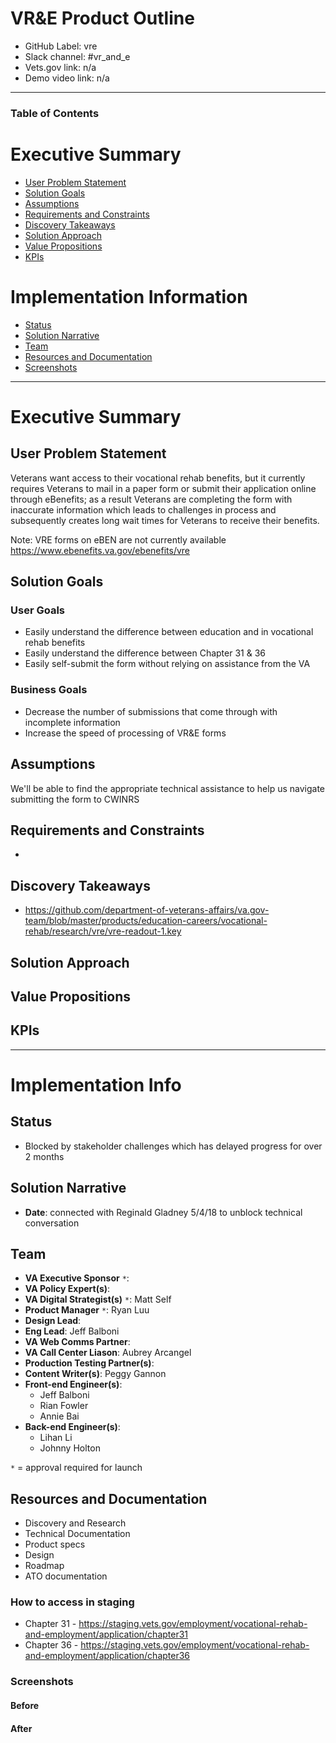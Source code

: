 # VR&E Product Outline
- GitHub Label: vre
- Slack channel: #vr_and_e 
- Vets.gov link: n/a
- Demo video link: n/a

---

### Table of Contents

# Executive Summary 
- [User Problem Statement](#user-problem-statement)
- [Solution Goals](#solution-goals)
- [Assumptions](#assumptions)
- [Requirements and Constraints](#requirements-and-constraints)
- [Discovery Takeaways](#discovery-takeaways)
- [Solution Approach](#solution-approach)
- [Value Propositions](#value-propositions)
- [KPIs](#kpis)

# Implementation Information
- [Status](#status)
- [Solution Narrative](#solution-narrative)
- [Team](#team)
- [Resources and Documentation](#resources-and-documentation)
- [Screenshots](#screenshots)

---

# Executive Summary

## User Problem Statement
Veterans want access to their vocational rehab benefits, but it currently requires Veterans to mail in a paper form or submit their application online through eBenefits; as a result Veterans are completing the form with inaccurate information which leads to challenges in process and subsequently creates long wait times for Veterans to receive their benefits.

Note: VRE forms on eBEN are not currently available https://www.ebenefits.va.gov/ebenefits/vre

## Solution Goals

### User Goals
- Easily understand the difference between education and in vocational rehab benefits
- Easily understand the difference between Chapter 31 & 36
- Easily self-submit the form without relying on assistance from the VA

### Business Goals
- Decrease the number of submissions that come through with incomplete information
- Increase the speed of processing of VR&E forms

## Assumptions
We'll be able to find the appropriate technical assistance to help us navigate submitting the form to CWINRS

## Requirements and Constraints
- 

## Discovery Takeaways
- https://github.com/department-of-veterans-affairs/va.gov-team/blob/master/products/education-careers/vocational-rehab/research/vre/vre-readout-1.key

## Solution Approach

## Value Propositions

## KPIs

---

# Implementation Info

## Status
- Blocked by stakeholder challenges which has delayed progress for over 2 months 

## Solution Narrative
- **Date**: connected with Reginald Gladney 5/4/18 to unblock technical conversation

## Team

- **VA Executive Sponsor** `*`: 
- **VA Policy Expert(s)**: 
- **VA Digital Strategist(s)** `*`: Matt Self 
- **Product Manager** `*`: Ryan Luu 
- **Design Lead**: 
- **Eng Lead**: Jeff Balboni 
- **VA Web Comms Partner**: 
- **VA Call Center Liason**: Aubrey Arcangel 
- **Production Testing Partner(s)**:
- **Content Writer(s)**: Peggy Gannon 
- **Front-end Engineer(s)**: 
  - Jeff Balboni 
  - Rian Fowler 
  - Annie Bai 
- **Back-end Engineer(s)**:
  - Lihan Li 
  - Johnny Holton 

`*` = approval required for launch


## Resources and Documentation

- Discovery and Research
- Technical Documentation
- Product specs
- Design
- Roadmap
- ATO documentation

### How to access in staging
- Chapter 31 - https://staging.vets.gov/employment/vocational-rehab-and-employment/application/chapter31
- Chapter 36 - https://staging.vets.gov/employment/vocational-rehab-and-employment/application/chapter36

### Screenshots
#### Before
#### After
